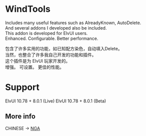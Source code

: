 # WindTools
Includes many useful features such as AlreadyKnown, AutoDelete.  
And several addons I developed also be included.  
This addon is developed for ElvUI users.  
Enhanced. Configurable. Better performance.  

包含了许多实用的功能，如已知配方染色，自动填入Delete。  
当然，也整合了许多我自己开发的功能和插件。  
这个插件是为 ElvUI 玩家开发的。  
增强。 可设置。 更佳的性能。

# Support
ElvUI 10.78 + 8.0.1 (Live)
ElvUI 10.78 + 8.0.1 (Beta)

## More info
CHINESE → [NGA](http://bbs.ngacn.cc/read.php?tid=12142815)
